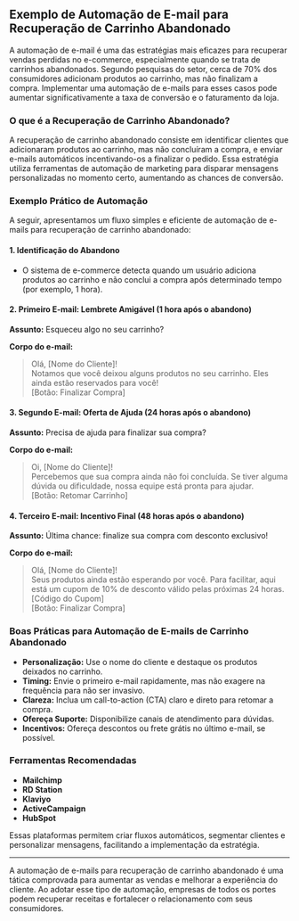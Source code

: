 
## Exemplo de Automação de E-mail para Recuperação de Carrinho Abandonado

A automação de e-mail é uma das estratégias mais eficazes para recuperar vendas perdidas no e-commerce, especialmente quando se trata de carrinhos abandonados. Segundo pesquisas do setor, cerca de 70% dos consumidores adicionam produtos ao carrinho, mas não finalizam a compra. Implementar uma automação de e-mails para esses casos pode aumentar significativamente a taxa de conversão e o faturamento da loja.

### O que é a Recuperação de Carrinho Abandonado?

A recuperação de carrinho abandonado consiste em identificar clientes que adicionaram produtos ao carrinho, mas não concluíram a compra, e enviar e-mails automáticos incentivando-os a finalizar o pedido. Essa estratégia utiliza ferramentas de automação de marketing para disparar mensagens personalizadas no momento certo, aumentando as chances de conversão.

### Exemplo Prático de Automação

A seguir, apresentamos um fluxo simples e eficiente de automação de e-mails para recuperação de carrinho abandonado:

#### 1. **Identificação do Abandono**

- O sistema de e-commerce detecta quando um usuário adiciona produtos ao carrinho e não conclui a compra após determinado tempo (por exemplo, 1 hora).

#### 2. **Primeiro E-mail: Lembrete Amigável (1 hora após o abandono)**

**Assunto:** Esqueceu algo no seu carrinho?

**Corpo do e-mail:**
> Olá, [Nome do Cliente]!  
> Notamos que você deixou alguns produtos no seu carrinho. Eles ainda estão reservados para você!  
> [Botão: Finalizar Compra]

#### 3. **Segundo E-mail: Oferta de Ajuda (24 horas após o abandono)**

**Assunto:** Precisa de ajuda para finalizar sua compra?

**Corpo do e-mail:**
> Oi, [Nome do Cliente]!  
> Percebemos que sua compra ainda não foi concluída. Se tiver alguma dúvida ou dificuldade, nossa equipe está pronta para ajudar.  
> [Botão: Retomar Carrinho]

#### 4. **Terceiro E-mail: Incentivo Final (48 horas após o abandono)**

**Assunto:** Última chance: finalize sua compra com desconto exclusivo!

**Corpo do e-mail:**
> Olá, [Nome do Cliente]!  
> Seus produtos ainda estão esperando por você. Para facilitar, aqui está um cupom de 10% de desconto válido pelas próximas 24 horas.  
> [Código do Cupom]  
> [Botão: Finalizar Compra]

### Boas Práticas para Automação de E-mails de Carrinho Abandonado

- **Personalização:** Use o nome do cliente e destaque os produtos deixados no carrinho.
- **Timing:** Envie o primeiro e-mail rapidamente, mas não exagere na frequência para não ser invasivo.
- **Clareza:** Inclua um call-to-action (CTA) claro e direto para retomar a compra.
- **Ofereça Suporte:** Disponibilize canais de atendimento para dúvidas.
- **Incentivos:** Ofereça descontos ou frete grátis no último e-mail, se possível.

### Ferramentas Recomendadas

- **Mailchimp**
- **RD Station**
- **Klaviyo**
- **ActiveCampaign**
- **HubSpot**

Essas plataformas permitem criar fluxos automáticos, segmentar clientes e personalizar mensagens, facilitando a implementação da estratégia.

---

A automação de e-mails para recuperação de carrinho abandonado é uma tática comprovada para aumentar as vendas e melhorar a experiência do cliente. Ao adotar esse tipo de automação, empresas de todos os portes podem recuperar receitas e fortalecer o relacionamento com seus consumidores.
```
